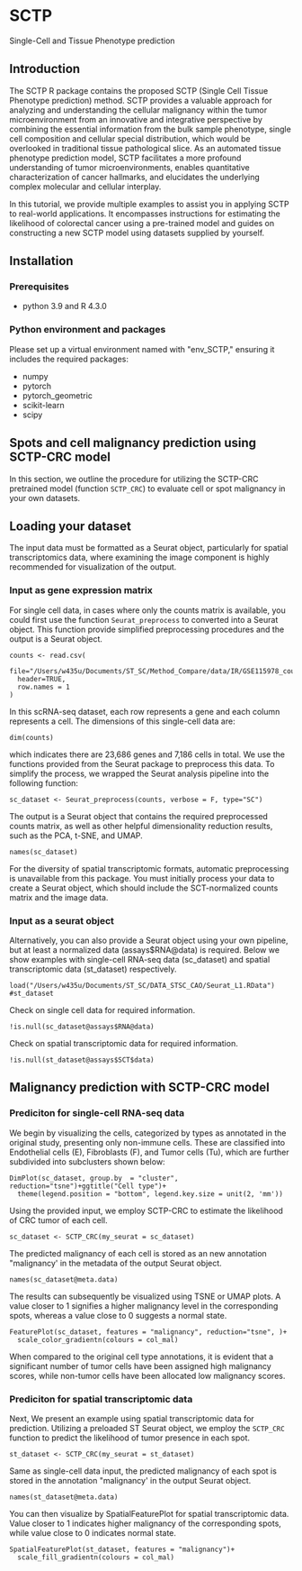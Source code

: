 # SCTP
Single-Cell and Tissue Phenotype prediction 

## Introduction

The SCTP R package contains the proposed SCTP (Single Cell Tissue Phenotype prediction) method. SCTP provides a valuable approach for analyzing and understanding the cellular malignancy within the tumor microenvironment from an innovative and integrative perspective by combining the essential information from the bulk sample phenotype, single cell composition and cellular special distribution, which would be overlooked in traditional tissue pathological slice. As an automated tissue phenotype prediction model, SCTP facilitates a more profound understanding of tumor microenvironments, enables quantitative characterization of cancer hallmarks, and elucidates the underlying complex molecular and cellular interplay. 

In this tutorial, we provide multiple examples to assist you in applying SCTP to real-world applications. It encompasses instructions for estimating the likelihood of colorectal cancer using a pre-trained model and guides on constructing a new SCTP model using datasets supplied by yourself.

## Installation

### Prerequisites

* python 3.9 and R 4.3.0

### Python environment and packages

Please set up a virtual environment named with "env_SCTP," ensuring it includes the required packages:

* numpy
* pytorch
* pytorch_geometric
* scikit-learn
* scipy

## Spots and cell malignancy prediction using SCTP-CRC model

In this section, we outline the procedure for utilizing the SCTP-CRC pretrained model (function `SCTP_CRC`) to evaluate cell or spot malignancy in your own datasets.

## Loading your dataset

The input data must be formatted as a Seurat object, particularly for spatial transcriptomics data, where examining the image component is highly recommended for visualization of the output. 

### Input as gene expression matrix

For single cell data, in cases where only the counts matrix is available, you could first use the function `Seurat_preprocess` to converted into a Seurat object. This function provide simplified preprocessing procedures and the output is a Seurat object.  

```{r}
counts <- read.csv(
  file="/Users/w435u/Documents/ST_SC/Method_Compare/data/IR/GSE115978_counts.csv",
  header=TRUE,
  row.names = 1
)
```
In this scRNA-seq dataset, each row represents a gene and each column represents a cell. The dimensions of this single-cell data are:

```{r}
dim(counts)
```

which indicates there are 23,686 genes and 7,186 cells in total. We use the functions provided from the Seurat package to preprocess this data. To simplify the process, we wrapped the Seurat analysis pipeline into the following function:

```{r warning=FALSE}
sc_dataset <- Seurat_preprocess(counts, verbose = F, type="SC")
```
The output is a Seurat object that contains the required preprocessed counts matrix, as well as other helpful dimensionality reduction results, such as the PCA, t-SNE, and UMAP. 

```{r}
names(sc_dataset)
```
For the diversity of spatial transcriptomic formats, automatic preprocessing is unavailable from this package. You must initially process your data to create a Seurat object, which should include the SCT-normalized counts matrix and the image data.

### Input as a seurat object

Alternatively, you can also provide a Seurat object using your own pipeline, but at least a normalized data (assays$RNA@data) is required. Below we show examples with single-cell RNA-seq data (sc_dataset) and spatial transcriptomic data (st_dataset) respectively.

```{r}
load("/Users/w435u/Documents/ST_SC/DATA_STSC_CAO/Seurat_L1.RData") #st_dataset
```

Check on single cell data for required information.

```{r}
!is.null(sc_dataset@assays$RNA@data)
```

Check on spatial transcriptomic data for required information.

```{r}
!is.null(st_dataset@assays$SCT$data)
```

## Malignancy prediction with SCTP-CRC model

### Prediciton for single-cell RNA-seq data

We begin by visualizing the cells, categorized by types as annotated in the original study, presenting only non-immune cells. These are classified into Endothelial cells (E), Fibroblasts (F), and Tumor cells (Tu), which are further subdivided into subclusters shown below:

```{r}
DimPlot(sc_dataset, group.by  = "cluster", reduction="tsne")+ggtitle("Cell type")+
  theme(legend.position = "bottom", legend.key.size = unit(2, 'mm'))
```

Using the provided input, we employ SCTP-CRC to estimate the likelihood of CRC tumor of each cell.

```{r}
sc_dataset <- SCTP_CRC(my_seurat = sc_dataset)
```

The predicted malignancy of each cell is stored as an new annotation "malignancy' in the metadata of the output Seurat object.

```{r}
names(sc_dataset@meta.data)
```

The results can subsequently be visualized using TSNE or UMAP plots. A value closer to 1 signifies a higher malignancy level in the corresponding spots, whereas a value close to 0 suggests a normal state.

```{r}
FeaturePlot(sc_dataset, features = "malignancy", reduction="tsne", )+
  scale_color_gradientn(colours = col_mal)
```

When compared to the original cell type annotations, it is evident that a significant number of tumor cells have been assigned high malignancy scores, while non-tumor cells have been allocated low malignancy scores.

### Prediciton for spatial transcriptomic data

Next, We present an example using spatial transcriptomic data for prediction. Utilizing a preloaded ST Seurat object, we employ the `SCTP_CRC` function to predict the likelihood of tumor presence in each spot.


```{r}
st_dataset <- SCTP_CRC(my_seurat = st_dataset)
```

Same as single-cell data input, the predicted malignancy of each spot is stored in the annotation "malignancy' in the output Seurat object.

```{r}
names(st_dataset@meta.data)
```

You can then visualize by SpatialFeaturePlot for spatial transcriptomic data. Value closer to 1 indicates higher malignancy of the corresponding spots, while value close to 0 indicates normal state. 

```{r}
SpatialFeaturePlot(st_dataset, features = "malignancy")+
  scale_fill_gradientn(colours = col_mal)
```

